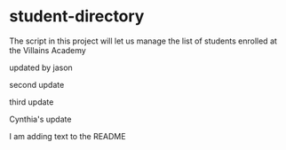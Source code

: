 # student-directory

The script in this project will let us manage the list of students enrolled at the Villains Academy

updated by jason

second update

third update

Cynthia's update

I am adding text to the README